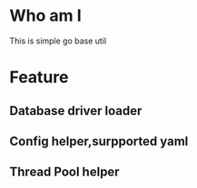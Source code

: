 # Who am I
This is simple go base util


# Feature

## Database driver loader
## Config helper,surpported yaml
## Thread Pool helper


